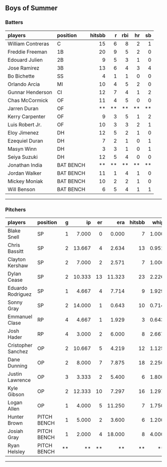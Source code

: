 ## Boys of Summer

### Batters

 
|players           |position  | hitsbb|  r| rbi| hr| sb| 
|:-----------------|:---------|------:|--:|---:|--:|--:| 
|William Contreras |C         |     15|  6|   8|  2|  1| 
|Freddie Freeman   |1B        |     20|  9|   5|  2|  0| 
|Edouard Julien    |2B        |      9|  5|   3|  1|  0| 
|Jose Ramirez      |3B        |     13|  6|   4|  3|  4| 
|Bo Bichette       |SS        |      4|  1|   1|  0|  0| 
|Orlando Arcia     |MI        |     10|  4|   5|  2|  0| 
|Gunnar Henderson  |CI        |     12|  7|   4|  1|  2| 
|Chas McCormick    |OF        |     11|  4|   5|  0|  0| 
|Jarren Duran      |OF        |     **| **|  **| **| **| 
|Kerry Carpenter   |OF        |      9|  3|   5|  1|  2| 
|Luis Robert Jr.   |OF        |     10|  3|   3|  2|  1| 
|Eloy Jimenez      |DH        |     12|  5|   2|  1|  0| 
|Ezequiel Duran    |DH        |      7|  2|   1|  0|  1| 
|Masyn Winn        |DH        |      3|  3|   1|  0|  1| 
|Seiya Suzuki      |DH        |     12|  5|   4|  0|  0| 
|Jonathan India    |BAT BENCH |     **| **|  **| **| **| 
|Jordan Walker     |BAT BENCH |     11|  1|   4|  1|  0| 
|Mickey Moniak     |BAT BENCH |     10|  2|   2|  1|  0| 
|Will Benson       |BAT BENCH |      6|  5|   4|  1|  1| 


* * *

### Pitchers

 
|players            |position    |  g|     ip| er|    era| hitsbb|  whip| so|  w| sv| 
|:------------------|:-----------|--:|------:|--:|------:|------:|-----:|--:|--:|--:| 
|Blake Snell        |SP          |  1|  7.000|  0|  0.000|      7| 1.000|  9|  1|  0| 
|Chris Bassitt      |SP          |  2| 13.667|  4|  2.634|     13| 0.951|  8|  1|  0| 
|Clayton Kershaw    |SP          |  2|  7.000|  2|  2.571|      7| 1.000|  9|  1|  0| 
|Dylan Cease        |SP          |  2| 10.333| 13| 11.323|     23| 2.226| 13|  1|  0| 
|Eduardo Rodriguez  |SP          |  1|  4.667|  4|  7.714|      9| 1.929|  1|  0|  0| 
|Sonny Gray         |SP          |  2| 14.000|  1|  0.643|     10| 0.714|  9|  1|  0| 
|Emmanuel Clase     |RP          |  4|  4.667|  1|  1.929|      3| 0.643|  4|  1|  3| 
|Josh Hader         |RP          |  4|  3.000|  2|  6.000|      8| 2.667|  6|  0|  1| 
|Cristopher Sanchez |OP          |  2| 10.667|  5|  4.219|     12| 1.125| 11|  1|  0| 
|Dane Dunning       |OP          |  2|  8.000|  7|  7.875|     18| 2.250| 10|  0|  0| 
|Justin Lawrence    |OP          |  3|  3.333|  2|  5.400|      6| 1.800|  3|  1|  0| 
|Kyle Gibson        |OP          |  2| 12.333| 10|  7.297|     16| 1.297| 10|  1|  0| 
|Logan Allen        |OP          |  1|  4.000|  5| 11.250|      7| 1.750|  2|  0|  0| 
|Hunter Brown       |PITCH BENCH |  1|  5.000|  2|  3.600|      6| 1.200|  9|  1|  0| 
|Josiah Gray        |PITCH BENCH |  1|  2.000|  4| 18.000|      8| 4.000|  2|  0|  0| 
|Ryan Helsley       |PITCH BENCH | **|     **| **|     **|     **|    **| **| **| **| 


* * *


